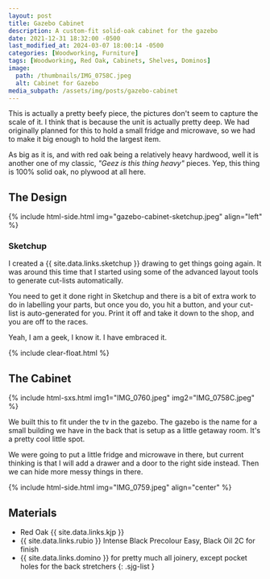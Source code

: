 ```yaml
---
layout: post
title: Gazebo Cabinet
description: A custom-fit solid-oak cabinet for the gazebo
date: 2021-12-31 18:32:00 -0500
last_modified_at: 2024-03-07 18:00:14 -0500
categories: [Woodworking, Furniture]
tags: [Woodworking, Red Oak, Cabinets, Shelves, Dominos]
image:
  path: /thumbnails/IMG_0758C.jpeg
  alt: Cabinet for Gazebo
media_subpath: /assets/img/posts/gazebo-cabinet
---
```

This is actually a pretty beefy piece, the pictures don't seem to capture the scale of it. I think that is because the unit is actually pretty deep. We had originally planned for this to hold a small fridge and microwave, so we had to make it big enough to hold the largest item.

As big as it is, and with red oak being a relatively heavy hardwood, well it is another one of my classic, _"Geez is this thing heavy"_ pieces. Yep, this thing is 100% solid oak, no plywood at all here.

## The Design

{% include html-side.html img="gazebo-cabinet-sketchup.jpeg" align="left" %}

### Sketchup

I created a {{ site.data.links.sketchup }} drawing to get things going again. It was around this time that I started using some of the advanced layout tools to generate cut-lists automatically.

You need to get it done right in Sketchup and there is a bit of extra work to do in labelling your parts, but once you do, you hit a button, and your cut-list is auto-generated for you. Print it off and take it down to the shop, and you are off to the races.

Yeah, I am a geek, I know it. I have embraced it.

{% include clear-float.html %}

## The Cabinet

{% include html-sxs.html img1="IMG_0760.jpeg" img2="IMG_0758C.jpeg" %}

We built this to fit under the tv in the gazebo. The gazebo is the name for a small building we have in the back that is setup as a little getaway room. It's a pretty cool little spot.

We were going to put a little fridge and microwave in there, but current thinking is that I will add a drawer and a door to the right side instead. Then we can hide more messy things in there.

{% include html-side.html img="IMG_0759.jpeg" align="center" %}

## Materials

- Red Oak {{ site.data.links.kjp }}
- {{ site.data.links.rubio }} Intense Black Precolour Easy, Black Oil 2C for finish
- {{ site.data.links.domino }} for pretty much all joinery, except pocket holes for the back stretchers
{: .sjg-list }
